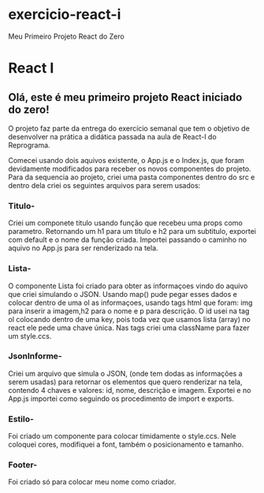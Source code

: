 # exercicio-react-i
Meu Primeiro Projeto React do Zero


# React I

## Olá, este é meu primeiro projeto React iniciado do zero!

O projeto faz parte da entrega do exercício semanal que tem o  objetivo de  desenvolver na prática a didática passada na aula de React-I do Reprograma.

Comecei  usando dois aquivos existente, o App.js e o Index.js, que foram devidamente modificados para receber os novos componentes do projeto.
Para da sequencia ao projeto, criei uma pasta componentes dentro do src e dentro dela criei os seguintes arquivos para serem usados:

### Titulo- 
Criei um componete titulo  usando função que recebeu uma props como parametro. Retornando um h1 para um titulo e h2 para um subtitulo, exportei com default e o nome da função criada. Importei passando o caminho no aquivo no App.js para ser renderizado na tela.

### Lista- 
O componente Lista foi criado para obter as informaçoes vindo do aquivo que criei simulando o JSON. Usando map() pude pegar esses dados e colocar dentro de uma ol as informaçoes, usando tags html que foram: img para inserir a imagem,h2 para o nome e p para descrição. O id usei na tag ol colocando dentro de uma key, pois toda vez que usamos lista (array) no react ele pede uma chave única. Nas tags criei uma className para fazer um style.ccs.

### JsonInforme- 
Criei um  arquivo que simula o JSON, (onde tem dodas as informações a serem usadas)  para retornar os elementos que quero renderizar na tela, contendo 4 chaves e valores: id, nome, descrição e imagem. Exportei e no App.js importei como seguindo os procedimento de import e exports.

### Estilo- 
Foi criado um componente para colocar timidamente o style.ccs. Nele coloquei cores, modifiquei a font, também o posicionamento e tamanho.

### Footer-
 Foi criado só para colocar meu nome como criador. 
